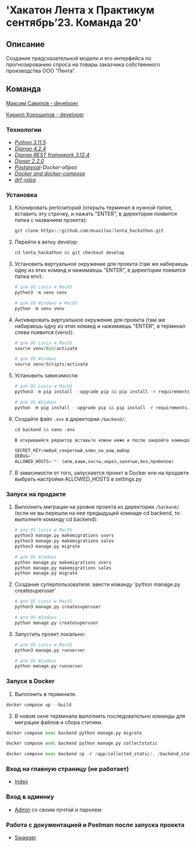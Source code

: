 # 'Хакатон Лента х Практикум сентябрь’23. Команда 20'

## Описание
Cоздание предсказательной модели и его интерфейса по прогнозированию спроса на товары заказчика собственного производства ООО “Лента”.


## Команда
[Максим Савилов - developer](https://github.com/msavilov)

[Кирилл Хорошилов - developer](https://github.com/1emd)


### Технологии
- _[Python 3.11.5](https://docs.python.org/3/)_
- _[Django 4.2.4](https://www.djangoproject.com/download/)_
- _[Django REST framework 3.12.4](https://www.django-rest-framework.org/)_
- _[Djoser 2.2.0](https://djoser.readthedocs.io/en/latest/)_
- _[Postgresql](https://hub.docker.com/_/postgres)-Docker-образ_
- _[Docker and docker-compose](https://www.docker.com/get-started/)_
- _[drf-yasq](https://drf-yasg.readthedocs.io/en/stable/readme.html)_


### Установка

1. Клонировать репозиторий (открыть терминал в нужной папке, вставить эту строчку,
   и нажать "ENTER", в директории появится папка с названием проекта):

   ```python
   git clone https://github.com/msavilov/lenta_hackathon.git
   ```
2. Перейти в ветку develop:

   ```python
   cd lenta_hackathon && git checkout develop
   ```

3. Установить виртуальное окружение для проекта (там же набираешь одну из этих команд
   и нажимаешь "ENTER", в директории появится папка env):

   ```python
   # для OS Lunix и MacOS
   python3 -m venv venv

   # для OS Windows и MacOS
   python -m venv venv
   ```

4. Активировать виртуальное окружение для проекта (там же набираешь одну из этих команд
   и нажимаешь "ENTER", в терминал слева появится (venv)):

   ```python
   # для OS Lunix и MacOS
   source venv/bin/activate

   # для OS Windows
   source venv/Scripts/activate
   ```

5. Установить зависимости:

      ```python
   # для OS Lunix и MacOS
   python3 -m pip install --upgrade pip && pip install -r requirements.txt

   # для OS Windows
   python -m pip install --upgrade pip && pip install -r requirements.txt
   ```

6. Cоздайте файл `.env` в директории `/backend/`:

   ```python
   cd backend && nano .env

   В открывшийся редактор вставьте ключи ниже и после закройте командой "Ctrl + X"

   SECRET_KEY=любой_секретный_ключ_на_ваш_выбор
   DEBUG=''
   ALLOWED_HOSTS='*' (или,ваши,хосты,через,запятые,без,пробелов)
   ```
7. В зависимости от того, запускается проект в Docker или на продакте выбрать
   настройки ALLOWED_HOSTS в settings.py

### Запуск на продакте

1. Выполнить миграции на уровне проекта из директории `/backend/`
   (если не вы перешли на нее предыдущей комнаде cd backend,
   то выполните команду cd backend):

   ```python
   # для OS Lunix и MacOS
   python3 manage.py makemigrations users
   python3 manage.py makemigrations sales
   python3 manage.py migrate

   # для OS Windows
   python manage.py makemigrations users
   python manage.py makemigrations sales
   python manage.py migrate
   ```
2. Создание суперпользователя: ввести команду 'python manage.py createsuperuser'

   ```python
   # для OS Lunix и MacOS
   python3 manage.py createsuperuser

   # для OS Windows
   python manage.py createsuperuser
   ```
3. Запустить проект локально:

   ```python
   # для OS Lunix и MacOS
   python3 manage.py runserver

   # для OS Windows
   python manage.py runserver
   ```

### Запуск в Docker

  1. Выполнить в терминале.

   ```python
   docker compose up --build
   ```

   2. В новом окне терминала выполнить последовательно команды
   для миграции файлов и сбора ститики.

   ```python
   docker compose exec backend python manage.py migrate

   docker compose exec backend python manage.py collectstatic

   docker compose exec backend cp -r /app/collected_static/. /backend_static/static/ 
   ```

### Вход на главную страницу (не работает)
- [Index](http://127.0.0.1:8000)

### Вход в админку
- [Admin](http://127.0.0.1:8000/admin) со своим почтой и паролем

### Работа с документацией и Postman после запуска проекта
- [Swagger](http://127.0.0.1:8000/api/swagger/)
